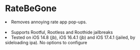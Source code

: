 # RateBeGone
<li>Removes annoying rate app pop-ups.</li>
<br>
<li>Supports Rootful, Rootless and Roothide jailbreaks</li>
<li>Tested on iOS 14.8 (jb), iOS 16.4.1 (jb) and iOS 17.4.1 (jailed, by sideloading ipa). No options to configure</li>
